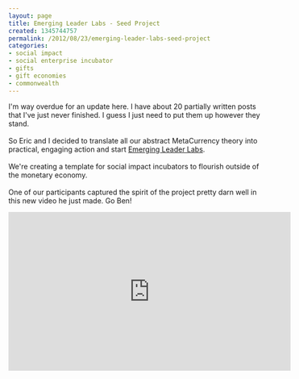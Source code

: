 ```yaml
---
layout: page
title: Emerging Leader Labs - Seed Project
created: 1345744757
permalink: /2012/08/23/emerging-leader-labs-seed-project
categories:
- social impact
- social enterprise incubator
- gifts
- gift economies
- commonwealth
---
```


I'm way overdue for an update here. I have about 20 partially written posts that I've just never finished. I guess I just need to put them up however they stand. <br />
<br />
So Eric and I decided to translate all our abstract MetaCurrency theory into practical, engaging action and start <a href="http://www.EmergingLeaderLabs.org">Emerging Leader Labs</a>.<br />
<br />
We're creating a template for social impact incubators to flourish outside of the monetary economy.<br />
<br />
One of our participants captured the spirit of the project pretty darn well in this new video he just made.&nbsp;Go Ben!<br />



<iframe allowfullscreen="allowfullscreen" frameborder="0" height="315" src="http://www.youtube.com/embed/v3aGoFw04HY" width="560"></iframe>
